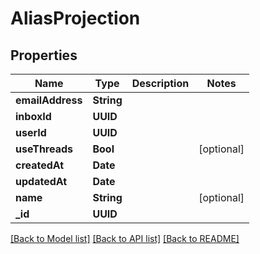 # AliasProjection

## Properties
Name | Type | Description | Notes
------------ | ------------- | ------------- | -------------
**emailAddress** | **String** |  | 
**inboxId** | **UUID** |  | 
**userId** | **UUID** |  | 
**useThreads** | **Bool** |  | [optional] 
**createdAt** | **Date** |  | 
**updatedAt** | **Date** |  | 
**name** | **String** |  | [optional] 
**_id** | **UUID** |  | 

[[Back to Model list]](../README#documentation-for-models) [[Back to API list]](../README#documentation-for-api-endpoints) [[Back to README]](../README)


